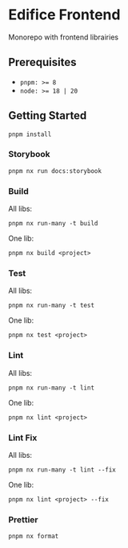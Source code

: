 # Edifice Frontend

Monorepo with frontend librairies

## Prerequisites

- `pnpm: >= 8`
- `node: >= 18 | 20`

## Getting Started

`pnpm install`

### Storybook

`pnpm nx run docs:storybook`

### Build

All libs:

`pnpm nx run-many -t build`

One lib:

`pnpm nx build <project>`

### Test

All libs:

`pnpm nx run-many -t test`

One lib:

`pnpm nx test <project>`

### Lint

All libs:

`pnpm nx run-many -t lint`

One lib:

`pnpm nx lint <project>`

### Lint Fix

All libs:

`pnpm nx run-many -t lint --fix`

One lib:

`pnpm nx lint <project> --fix`

### Prettier

`pnpm nx format`

